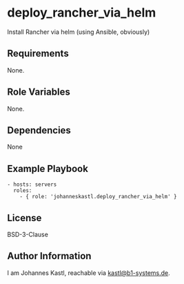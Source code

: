 deploy_rancher_via_helm
=========

Install Rancher via helm (using Ansible, obviously)

Requirements
------------

None.

Role Variables
--------------

None.

Dependencies
------------

None

Example Playbook
----------------

    - hosts: servers
      roles:
        - { role: 'johanneskastl.deploy_rancher_via_helm' }

License
-------

BSD-3-Clause

Author Information
------------------

I am Johannes Kastl, reachable via kastl@b1-systems.de.
